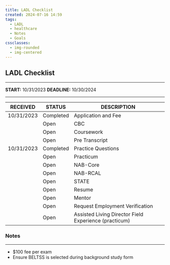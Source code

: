 ```yaml
---
title: LADL Checklist
created: 2024-07-16 14:59
tags:
  - LADL
  - healthcare
  - Notes
  - Goals
cssclasses:
  - img-rounded
  - img-centered
---
```

## LADL Checklist
---

**START:** 10/31/2023
**DEADLINE:** 10/30/2024

---

| RECEIVED   | STATUS    | DESCRIPTION                                           |
| ---------- | --------- | ----------------------------------------------------- |
| 10/31/2023 | Completed | Application and Fee                                   |
|            | Open      | CBC                                                   |
|            | Open      | Coursework                                            |
|            | Open      | Pre Transcript                                        |
| 10/31/2023 | Completed | Practice Questions                                    |
|            | Open      | Practicum                                             |
|            | Open      | NAB-Core                                              |
|            | Open      | NAB-RCAL                                              |
|            | Open      | STATE                                                 |
|            | Open      | Resume                                                |
|            | Open      | Mentor                                                |
|            | Open      | Request Employment Verification                       |
|            | Open      | Assisted Living Director Field Experience (practicum) |


### Notes
---
- $100 fee per exam
- Ensure BELTSS is selected during background study form